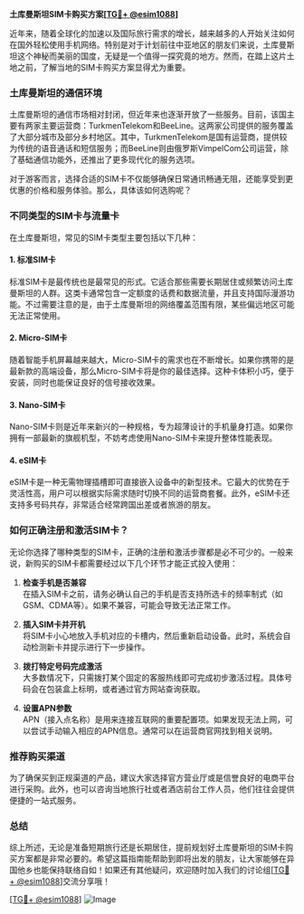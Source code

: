 **土库曼斯坦SIM卡购买方案[[TG💪+ @esim1088](https://t.me/s/esim1088)]**

近年来，随着全球化的加速以及国际旅行需求的增长，越来越多的人开始关注如何在国外轻松使用手机网络。特别是对于计划前往中亚地区的朋友们来说，土库曼斯坦这个神秘而美丽的国度，无疑是一个值得一探究竟的地方。然而，在踏上这片土地之前，了解当地的SIM卡购买方案显得尤为重要。

### 土库曼斯坦的通信环境

土库曼斯坦的通信市场相对封闭，但近年来也逐渐开放了一些服务。目前，该国主要有两家主要运营商：TurkmenTelekom和BeeLine。这两家公司提供的服务覆盖了大部分城市及部分乡村地区。其中，TurkmenTelekom是国有运营商，提供较为传统的语音通话和短信服务；而BeeLine则由俄罗斯VimpelCom公司运营，除了基础通信功能外，还推出了更多现代化的服务选项。

对于游客而言，选择合适的SIM卡不仅能够确保日常通讯畅通无阻，还能享受到更优惠的价格和服务体验。那么，具体该如何选购呢？

### 不同类型的SIM卡与流量卡

在土库曼斯坦，常见的SIM卡类型主要包括以下几种：

#### 1. **标准SIM卡**
   标准SIM卡是最传统也是最常见的形式。它适合那些需要长期居住或频繁访问土库曼斯坦的人群。这类卡通常包含一定额度的话费和数据流量，并且支持国际漫游功能。不过需要注意的是，由于土库曼斯坦的网络覆盖范围有限，某些偏远地区可能无法正常使用。

#### 2. **Micro-SIM卡**
   随着智能手机屏幕越来越大，Micro-SIM卡的需求也在不断增长。如果你携带的是最新款的高端设备，那么Micro-SIM卡将是你的最佳选择。这种卡体积小巧，便于安装，同时也能保证良好的信号接收效果。

#### 3. **Nano-SIM卡**
   Nano-SIM卡则是近年来新兴的一种规格，专为超薄设计的手机量身打造。如果你拥有一部最新的旗舰机型，不妨考虑使用Nano-SIM卡来提升整体性能表现。

#### 4. **eSIM卡**
   eSIM卡是一种无需物理插槽即可直接嵌入设备中的新型技术。它最大的优势在于灵活性高，用户可以根据实际需求随时切换不同的运营商套餐。此外，eSIM卡还支持多号码共存，非常适合经常跨国出差或者旅游的朋友。

### 如何正确注册和激活SIM卡？

无论你选择了哪种类型的SIM卡，正确的注册和激活步骤都是必不可少的。一般来说，新购买的SIM卡都需要经过以下几个环节才能正式投入使用：

1. **检查手机是否兼容**  
   在插入SIM卡之前，请务必确认自己的手机是否支持所选卡的频率制式（如GSM、CDMA等）。如果不兼容，可能会导致无法正常工作。

2. **插入SIM卡并开机**  
   将SIM卡小心地放入手机对应的卡槽内，然后重新启动设备。此时，系统会自动检测新卡并提示进行下一步操作。

3. **拨打特定号码完成激活**  
   大多数情况下，只需拨打某个固定的客服热线即可完成初步激活过程。具体号码会在包装盒上标明，或者通过官方网站查询获取。

4. **设置APN参数**  
   APN（接入点名称）是用来连接互联网的重要配置项。如果发现无法上网，可以尝试手动输入相应的APN信息。通常可以在运营商官网找到相关说明。

### 推荐购买渠道

为了确保买到正规渠道的产品，建议大家选择官方营业厅或是信誉良好的电商平台进行采购。此外，也可以咨询当地旅行社或者酒店前台工作人员，他们往往会提供便捷的一站式服务。

### 总结

综上所述，无论是准备短期旅行还是长期居住，提前规划好土库曼斯坦的SIM卡购买方案都是非常必要的。希望这篇指南能帮助到即将出发的朋友，让大家能够在异国他乡也能保持联络自如！如果还有其他疑问，欢迎随时加入我们的讨论组[[TG💪+ @esim1088](https://t.me/s/esim1088)]交流分享哦！

[[TG💪+ @esim1088](https://t.me/s/esim1088)] ![Image](https://i.postimg.cc/4NQfJmqS/Snipaste-2025-05-13-00-14-12.png)